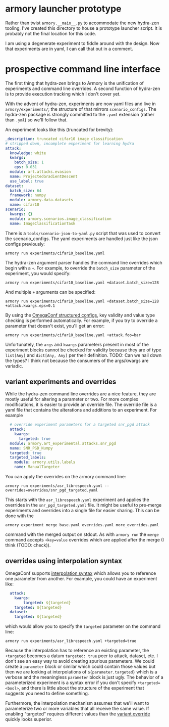 # armory launcher prototype

Rather than twist `armory.__main__.py` to accommodate the new hydra-zen tooling, I've
created this directory to house a prototype launcher script. It is probably not the
final location for this code.

I am using a degenerate experiment to fiddle around with the design. Now that
experiments are in yaml, I can call that out in a comment.

# prospective command line interface

The first thing that hydra-zen brings to Armory is the unification of experiments
and command line overrides. A second function of hydra-zen is to provide execution
tracking which I don't cover yet.

With the advent of hydra-zen, experiments are now yaml files and live in
`armory/experiments/`; the structure of that mirrors `scenario_configs`. The hydra-zen
package is strongly committed to the `.yaml` extension (rather than `.yml`) so we'll
follow that.

An experiment looks like this (truncated for brevity):

```yaml
_description: truncated cifar10 image classification
# stripped down, incomplete experiment for learning hydra
attack:
  knowledge: white
  kwargs:
    batch_size: 1
    eps: 0.031
  module: art.attacks.evasion
  name: ProjectedGradientDescent
  use_label: true
dataset:
  batch_size: 64
  framework: numpy
  module: armory.data.datasets
  name: cifar10
scenario:
  kwargs: {}
  module: armory.scenarios.image_classification
  name: ImageClassificationTask
```

There is a `tools/scenario-json-to-yaml.py` script that was used to convert the
scenario_configs. The yaml experiments are handled just like the json configs
previously:

    armory run experiments/cifar10_baseline.yaml

The hydra-zen argument parser handles the command line overrides which begin with
a `+`. For example, to override the `batch_size` parameter of the experiment, you would
specify:

    armory run experiments/cifar10_baseline.yaml +dataset.batch_size=128

And multiple `+` arguments can be specified:

    armory run experiments/cifar10_baseline.yaml +dataset.batch_size=128 +attack.kwargs.eps=0.1

By using the [OmegaConf structured configs][struct], key validity and value type checking is
performed automatically. For example, if you try to override a parameter that doesn't
exist, you'll get an error:

    armory run experiments/cifar10_baseline.yaml +attack.foo=bar

Unfortunately, the `args` and `kwargs` parameters present in most of the experiment
blocks cannot be checked for validity because they are of type `list[Any]` and
`dict[Any, Any]` per their definition. TODO: Can we nail down the types? I think not
because the consumers of the args/kwargs are variadic.

[struct]: https://omegaconf.readthedocs.io/en/2.2_branch/structured_config.html

## variant experiments and overrides

While the hydra-zen command line overrides are a nice feature, they are mostly useful
for altering a parameter or two. For more complex modifications, it is easier to
provide an override file. The override file is a yaml file that contains the
alterations and additions to an experiment. For example

```yaml
  # override experiment parameters for a targeted snr_pgd attack
  attack:
    kwargs:
      targeted: true
  module: armory.art_experimental.attacks.snr_pgd
  name: SNR_PGD_Numpy
  targeted: true
  targeted_labels:
    module: armory.utils.labels
    name: ManualTargeter
```

You can apply the overrides on the armory command line:

    armory run experiments/asr_librespeech.yaml --overrides=overrides/snr_pgd_targeted.yaml

This starts with the `asr_librespeech.yaml` experiment and applies the overrides
in the `snr_pgd_targeted.yaml` file. It might be useful to pre-merge experiments and
overrides into a single file for easier sharing. This can be done with the

    armory experiment merge base.yaml overrides.yaml more_overrides.yaml

command with the merged output on stdout. As with `armory run` the `merge` command
accepts `+key=value` overrides which are applied after the merge (I think (TODO:
check)).

## overrides using interpolation syntax

OmegaConf supports [interpolation syntax][interp] which allows you to reference
one parameter from another. For example, you could have an experiment like:

```yaml
  attack:
    kwargs:
        targeted: ${targeted}
    targeted: ${targeted}
  dataset:
    targeted: ${targeted}
```
which would allow you to specify the `targeted` parameter on the command line:

    armory run experiments/asr_librespeech.yaml +targeted=true

Because the interpolation has to reference an existing parameter, the `+targeted`
becomes a datum `targeted: true` peer to attack, dataset, etc. I don't see an easy
way to avoid creating spurious parameters. We could create a `parameter` block
or similar which could contain those values but then we are looking at interpolations
of `${parameter.targeted}` which is a verbose and the meaningless `parameter` block
is just ugly. The behavior of a parameterized experiment is a syntax error if you
don't specify `+targeted=<bool>`, and there is little about the structure of the
experiment that suggests you need to define something.

Furthermore, the interpolation mechanism assumes that we'll want to parameterize two or
more variables that all receive the same value. If enabling "targeted" requires
different values than the [variant override][def] quickly
looks superior.

[interp]: https://omegaconf.readthedocs.io/en/2.2_branch/usage.html#variable-interpolation
[def]: #variant-experiments-and-overrides
